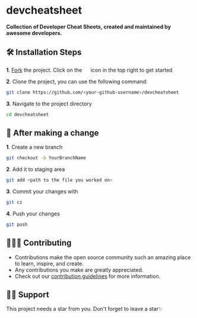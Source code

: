 # devcheatsheet 
**Collection of Developer Cheat Sheets, created and maintained by awesome developers.**


## 🛠️ Installation Steps

**1**. [Fork](https://github.com/RuntimeThinkers/devcheatsheet) the project. Click on the <a href="https://github.com/RuntimeThinkers/devcheatsheet/fork"><img src="https://i.imgur.com/G4z1kEe.png" height="15" width="15"></a> icon in the top right to get started


**2**. Clone the project, you can use the following command:

```bash
git clone https://github.com/<your-github-username>/devcheatsheet
```

**3**. Navigate to the project directory

```bash
cd devcheatsheet
```
## 🥂 After making a change

**1**. Create a new branch

```bash
git checkout -b YourBranchName
```

**2**. Add it to staging area


```bash
git add <path to the file you worked on>
```

**3**. Commit your changes with

```bash
git cz
```

**4**. Push your changes

```bash
git push
```

## 👩🏽‍💻 Contributing

- Contributions make the open source community such an amazing place to learn, inspire, and create.
- Any contributions you make are greatly appreciated.
- Check out our [contribution guidelines](/CONTRIBUTING.md) for more information.


## 🙏🏽 Support

This project needs a star️ from you. Don't forget to leave a star✨

